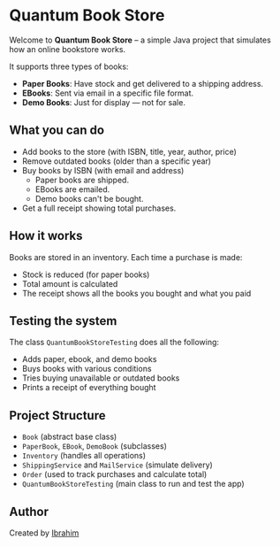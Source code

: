 # Quantum Book Store

Welcome to **Quantum Book Store** – a simple Java project that simulates how an online bookstore works.

It supports three types of books:

- **Paper Books**: Have stock and get delivered to a shipping address.
- **EBooks**: Sent via email in a specific file format.
- **Demo Books**: Just for display — not for sale.

## What you can do

- Add books to the store (with ISBN, title, year, author, price)
- Remove outdated books (older than a specific year)
- Buy books by ISBN (with email and address)
  - Paper books are shipped.
  - EBooks are emailed.
  - Demo books can't be bought.
- Get a full receipt showing total purchases.

## How it works

Books are stored in an inventory. Each time a purchase is made:
- Stock is reduced (for paper books)
- Total amount is calculated
- The receipt shows all the books you bought and what you paid

## Testing the system
The class `QuantumBookStoreTesting` does all the following:
- Adds paper, ebook, and demo books
- Buys books with various conditions
- Tries buying unavailable or outdated books
- Prints a receipt of everything bought

## Project Structure
- `Book` (abstract base class)
- `PaperBook`, `EBook`, `DemoBook` (subclasses)
- `Inventory` (handles all operations)
- `ShippingService` and `MailService` (simulate delivery)
- `Order` (used to track purchases and calculate total)
- `QuantumBookStoreTesting` (main class to run and test the app)

## Author
Created by [Ibrahim](https://github.com/ibrahim607)
